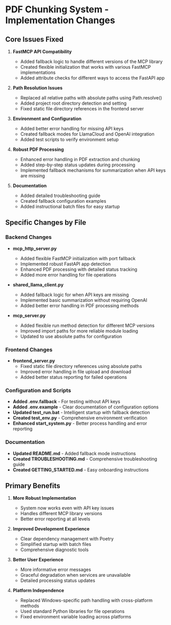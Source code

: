 # PDF Chunking System - Implementation Changes

## Core Issues Fixed

1. **FastMCP API Compatibility**
   - Added fallback logic to handle different versions of the MCP library
   - Created flexible initialization that works with various FastMCP implementations
   - Added attribute checks for different ways to access the FastAPI app

2. **Path Resolution Issues**
   - Replaced all relative paths with absolute paths using Path.resolve()
   - Added project root directory detection and setting
   - Fixed static file directory references in the frontend server

3. **Environment and Configuration**
   - Added better error handling for missing API keys
   - Created fallback modes for LlamaCloud and OpenAI integration
   - Added test scripts to verify environment setup

4. **Robust PDF Processing**
   - Enhanced error handling in PDF extraction and chunking
   - Added step-by-step status updates during processing
   - Implemented fallback mechanisms for summarization when API keys are missing

5. **Documentation**
   - Added detailed troubleshooting guide
   - Created fallback configuration examples
   - Added instructional batch files for easy startup

## Specific Changes by File

### Backend Changes

- **mcp_http_server.py**
  - Added flexible FastMCP initialization with port fallback
  - Implemented robust FastAPI app detection
  - Enhanced PDF processing with detailed status tracking
  - Added more error handling for file operations

- **shared_llama_client.py**
  - Added fallback logic for when API keys are missing
  - Implemented basic summarization without requiring OpenAI
  - Added better error handling in PDF processing methods

- **mcp_server.py**
  - Added flexible run method detection for different MCP versions
  - Improved import paths for more reliable module loading
  - Updated to use absolute paths for configuration

### Frontend Changes

- **frontend_server.py**
  - Fixed static file directory references using absolute paths
  - Improved error handling in file upload and download
  - Added better status reporting for failed operations

### Configuration and Scripts

- **Added .env.fallback** - For testing without API keys
- **Added .env.example** - Clear documentation of configuration options
- **Updated test_run.bat** - Intelligent startup with fallback detection
- **Created test_env.py** - Comprehensive environment verification
- **Enhanced start_system.py** - Better process handling and error reporting

### Documentation

- **Updated README.md** - Added fallback mode instructions
- **Created TROUBLESHOOTING.md** - Comprehensive troubleshooting guide
- **Created GETTING_STARTED.md** - Easy onboarding instructions

## Primary Benefits

1. **More Robust Implementation**
   - System now works even with API key issues
   - Handles different MCP library versions
   - Better error reporting at all levels

2. **Improved Development Experience**
   - Clear dependency management with Poetry
   - Simplified startup with batch files
   - Comprehensive diagnostic tools

3. **Better User Experience**
   - More informative error messages
   - Graceful degradation when services are unavailable
   - Detailed processing status updates

4. **Platform Independence**
   - Replaced Windows-specific path handling with cross-platform methods
   - Used standard Python libraries for file operations
   - Fixed environment variable loading across platforms
